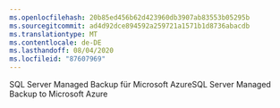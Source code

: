 ```yaml
---
ms.openlocfilehash: 20b85ed456b62d423960db3907ab83553b05295b
ms.sourcegitcommit: ad4d92dce894592a259721a1571b1d8736abacdb
ms.translationtype: MT
ms.contentlocale: de-DE
ms.lasthandoff: 08/04/2020
ms.locfileid: "87607969"
---
```

<span data-ttu-id="6c8c8-101">SQL Server Managed Backup für Microsoft Azure</span><span class="sxs-lookup"><span data-stu-id="6c8c8-101">SQL Server Managed Backup to Microsoft Azure</span></span>
